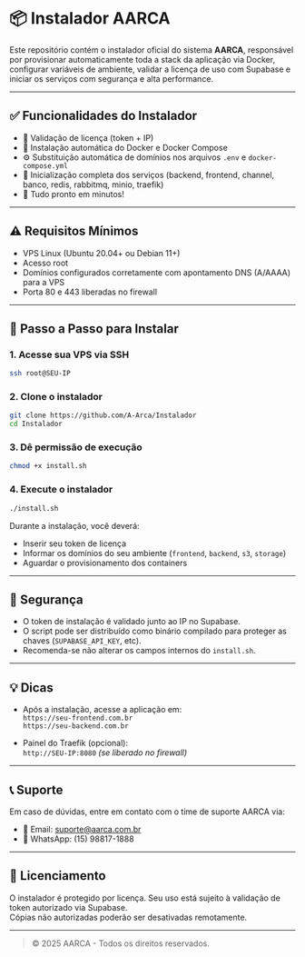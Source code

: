 # 📦 Instalador AARCA

Este repositório contém o instalador oficial do sistema **AARCA**, responsável por provisionar automaticamente toda a stack da aplicação via Docker, configurar variáveis de ambiente, validar a licença de uso com Supabase e iniciar os serviços com segurança e alta performance.

---

## ✅ Funcionalidades do Instalador

- 🔐 Validação de licença (token + IP)
- 🐳 Instalação automática do Docker e Docker Compose
- ⚙️ Substituição automática de domínios nos arquivos `.env` e `docker-compose.yml`
- 🔁 Inicialização completa dos serviços (backend, frontend, channel, banco, redis, rabbitmq, minio, traefik)
- 🚀 Tudo pronto em minutos!

---

## ⚠️ Requisitos Mínimos

- VPS Linux (Ubuntu 20.04+ ou Debian 11+)
- Acesso root
- Domínios configurados corretamente com apontamento DNS (A/AAAA) para a VPS
- Porta 80 e 443 liberadas no firewall

---

## 🧰 Passo a Passo para Instalar

### 1. Acesse sua VPS via SSH

```bash
ssh root@SEU-IP
```

### 2. Clone o instalador

```bash
git clone https://github.com/A-Arca/Instalador
cd Instalador
```

### 3. Dê permissão de execução

```bash
chmod +x install.sh
```

### 4. Execute o instalador

```bash
./install.sh
```

Durante a instalação, você deverá:

- Inserir seu token de licença
- Informar os domínios do seu ambiente (`frontend`, `backend`, `s3`, `storage`)
- Aguardar o provisionamento dos containers

---

## 🔐 Segurança

- O token de instalação é validado junto ao IP no Supabase.
- O script pode ser distribuído como binário compilado para proteger as chaves (`SUPABASE_API_KEY`, etc).
- Recomenda-se não alterar os campos internos do `install.sh`.

---

## 💡 Dicas

- Após a instalação, acesse a aplicação em:  
  `https://seu-frontend.com.br`  
  `https://seu-backend.com.br`

- Painel do Traefik (opcional):  
  `http://SEU-IP:8080` *(se liberado no firewall)*

---

## 📞 Suporte

Em caso de dúvidas, entre em contato com o time de suporte AARCA via:

- 📧 Email: suporte@aarca.com.br
- 📱 WhatsApp: (15) 98817-1888

---

## 🧠 Licenciamento

O instalador é protegido por licença. Seu uso está sujeito à validação de token autorizado via Supabase.  
Cópias não autorizadas poderão ser desativadas remotamente.

---

> © 2025 AARCA - Todos os direitos reservados.
